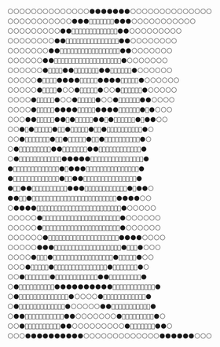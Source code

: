 ```
⚪⚪⚪⚪⚪⚪⚪⚪⚪⚪⚪⚪⚪⚪⚫⚫⚫⚫⚫⚫⚫⚪⚪⚪⚪⚪⚪⚪⚪⚪⚪⚪⚪⚪⚪
⚪⚪⚪⚪⚪⚪⚪⚪⚪⚪⚪⚫⚫⚫🌸🌸🌸🌸🌸🌸🌸⚫⚫⚫⚪⚪⚪⚪⚪⚪⚪⚪⚪⚪⚪
⚪⚪⚪⚪⚪⚪⚪⚪⚪⚫⚫🌸🌸🌸🌸🌸🌸🌸🌸🌸🌸🌸🌸🌸⚫⚫⚪⚪⚪⚪⚪⚪⚪⚪⚪
⚪⚪⚪⚪⚪⚪⚪⚪⚫⚫🌸🌸🌸🌸🌸🌸🌸🌸🌸🌸🌸🌸🌸🌸🌸⚫⚫⚪⚪⚪⚪⚪⚪⚪⚪
⚪⚪⚪⚪⚪⚪⚪⚫⚫🌸🌸🌸🌸🌸🌸🌸🌸🌸🌸🌸🌸🌸🌸🌸🌸🌸⚫⚫⚪⚪⚪⚪⚪⚪⚪
⚪⚪⚪⚪⚪⚪⚫⚫🌸🌸🌸🌸🌸🌸🌸🌸🌸🌸🌸🌸🌸🌸🌸🌸🌸🌸🌸⚫⚪⚪⚪⚪⚪⚪⚪
⚪⚪⚪⚪⚪⚪⚫🌸🌸🌸🌸⚫⚫🌸🌸🌸🌸🌸🌸🌸⚫⚫🌸🌸🌸🌸🌸🌸⚫⚪⚪⚪⚪⚪⚪
⚪⚪⚪⚪⚪⚫🌸🌸🌸🌸⚫⚫⚫⚫🌸🌸🌸🌸🌸⚫⚫⚫⚫🌸🌸🌸🌸🌸⚫⚪⚪⚪⚪⚪⚪
⚪⚪⚪⚪⚪⚫🌸🌸🌸🌸⚫⚪⚪⚫🌸🌸🌸🌸🌸⚫⚪⚪⚫🌸🌸🌸🌸🌸🌸⚫⚪⚪⚪⚪⚪
⚪⚪⚪⚪⚫🌸🌸🌸🌸🌸⚫⚪⚪⚫🌸🌸🌸🌸🌸⚫⚪⚪⚫🌸🌸🌸🌸🌸🌸⚫⚫⚪⚪⚪⚪
⚪⚪⚪⚪⚫🌸🌸🌸🌸🌸⚫⚫⚫⚫🌸🌸🌸🌸🌸⚫⚫⚫⚫🌸🌸🌸🌸🌸🌸⚫🌸⚫⚪⚪⚪
⚪⚪⚪⚫⚫🌸🌸🌸🌸🌸⚫⚫🔵⚫🌸🌸🌸🌸🌸⚫⚫🔵⚫🌸🌸🌸🌸🌸🌸⚫🌸⚫⚫⚪⚪
⚪⚪⚫🌸⚫🌸🌸🌸🌸🌸⚫🔵🔵⚫🌸🌸🌸🌸🌸⚫🔵🔵⚫🌸🌸🌸🌸🌸🌸🌸🌸🌸🌸⚫⚪
⚪⚪⚫🌸🌸🔴🔴🔴🔴🌸⚫🔵🔵⚫🌸🌸🌸🌸🌸⚫🔵🔵⚫🌸🔴🔴🔴🔴🌸🌸🌸🌸🌸⚫⚪
⚪⚫🌸🌸🌸🔴🔴🔴🔴🌸🌸⚫⚫🌸🌸🌸🌸🌸🌸🌸⚫⚫🌸🌸🔴🔴🔴🔴🌸🌸🌸🌸🌸🌸⚫
⚪⚫🌸🌸🌸🌸🌸🌸🌸🌸🌸🌸🌸🌸⚫⚫⚫⚫⚫🌸🌸🌸🌸🌸🌸🌸🌸🌸🌸🌸🌸🌸🌸🌸⚫
⚫🌸🌸🌸🌸🌸🌸🌸🌸🌸🌸🌸🌸🌸⚫🌸⚫⚫⚫🌸🌸🌸🌸🌸🌸🌸🌸🌸🌸🌸🌸🌸🌸🌸⚫
⚫🌸🌸🌸🌸🌸🌸🌸🌸🌸🌸🌸🌸🌸⚫🌸🌸⚫⚫🌸🌸🌸🌸🌸🌸🌸🌸🌸🌸🌸🌸🌸🌸🌸⚫
⚫🌸🌸⚫⚫🌸🌸🌸🌸🌸🌸🌸🌸🌸🌸⚫⚫⚫🌸🌸🌸🌸🌸🌸🌸🌸🌸🌸🌸🌸⚫🌸⚫⚫⚪
⚫⚫🌸🌸⚫🌸🌸🌸🌸🌸🌸🌸🌸🌸🌸🌸🌸🌸🌸🌸🌸🌸🌸🌸🌸🌸🌸🌸🌸⚫⚫⚫⚫⚪⚪
⚪⚫⚫⚫⚫🌸🌸🌸🌸🌸🌸🌸🌸🌸🌸🌸🌸🌸🌸🌸🌸🌸🌸🌸🌸🌸🌸🌸🌸⚫⚪⚪⚪⚪⚪
⚪⚪⚪⚪⚪⚫🌸🌸🌸🌸🌸🌸🌸🌸🌸🌸🌸🌸🌸🌸🌸🌸🌸🌸🌸🌸🌸🌸⚫⚪⚪⚪⚪⚪⚪
⚪⚪⚪⚪⚪⚫🌸🌸🌸🌸🌸🌸🌸🌸🌸🌸🌸🌸🌸🌸🌸🌸🌸🌸🌸🌸🌸🌸⚫⚪⚪⚪⚪⚪⚪
⚪⚪⚪⚪⚪⚪⚫🌸🌸🌸🌸🌸🌸🌸🌸🌸🌸🌸🌸🌸🌸🌸🌸🌸🌸🌸🌸⚫⚫⚫⚫⚪⚪⚪⚪
⚪⚪⚪⚪⚪⚫⚫⚫🌸🌸🌸🌸🌸🌸🌸🌸🌸🌸🌸🌸🌸🌸🌸🌸🌸🌸🌸⚫🔴🔴🔴⚫⚪⚪⚪
⚪⚪⚪⚪⚫🔴🔴🔴⚫🌸🌸🌸🌸🌸🌸🌸🌸🌸🌸🌸🌸🌸🌸🌸🌸🌸⚫🔴🔴🔴🔴🔴⚫⚪⚪
⚪⚪⚪⚫🔴🔴🔴🔴🔴⚫🌸🌸🌸🌸🌸🌸🌸🌸🌸🌸🌸🌸🌸🌸🌸⚫🔴🔴🔴🔴🔴🔴🔴⚫⚪
⚪⚪⚫🔴🔴🔴🔴🔴🔴🔴⚫🌸🌸🌸🌸🌸🌸🌸🌸🌸🌸🌸🌸⚫⚫🔴🔴🔴🔴🔴🔴🔴🔴🔴⚫
⚪⚫🔴🔴🔴🔴🔴🔴🔴🔴🔴🔴⚫⚫⚫⚫⚫⚫⚫⚫⚫⚫🔴🔴🔴🔴🔴🔴🔴🔴🔴🔴🔴🔴⚫
⚪⚫🔴🔴🔴🔴🔴🔴🔴🔴🔴🔴🔴🔴🔴🔴⚫⚪⚪⚪⚪⚫🔴🔴🔴🔴🔴🔴🔴🔴🔴🔴🔴🔴⚫
⚪⚫🔴🔴🔴🔴🔴🔴🔴🔴🔴🔴🔴🔴🔴⚫⚪⚪⚪⚪⚪⚫⚫🔴🔴🔴🔴🔴🔴🔴🔴🔴🔴🔴⚫
⚪⚫⚫🔴🔴🔴🔴🔴🔴🔴🔴🔴🔴🔴⚫⚫⚪⚪⚪⚪⚪⚪⚪⚫🔴🔴🔴🔴🔴🔴🔴🔴🔴⚫⚪
⚪⚪⚫🔴🔴🔴🔴🔴🔴🔴🔴🔴🔴⚫⚫⚪⚪⚪⚪⚪⚪⚪⚪⚪⚫🔴🔴🔴🔴🔴🔴🔴⚫⚫⚪
⚪⚪⚪⚫⚫⚫⚫⚫⚫⚫⚫⚫⚫⚪⚪⚪⚪⚪⚪⚪⚪⚪⚪⚪⚪⚪⚫⚫⚫⚫⚫⚫⚪⚪⚪
```
<!--
**spookybytesyou/spookybytesyou** is a ✨ _special_ ✨ repository because its `README.md` (this file) appears on your GitHub profile.

Here are some ideas to get you started:

- 🔭 I’m currently working on ...
- 🌱 I’m currently learning ...
- 👯 I’m looking to collaborate on ...
- 🤔 I’m looking for help with ...
- 💬 Ask me about ...
- 📫 How to reach me: ...
- 😄 Pronouns: ...
- ⚡ Fun fact: ...
-->

